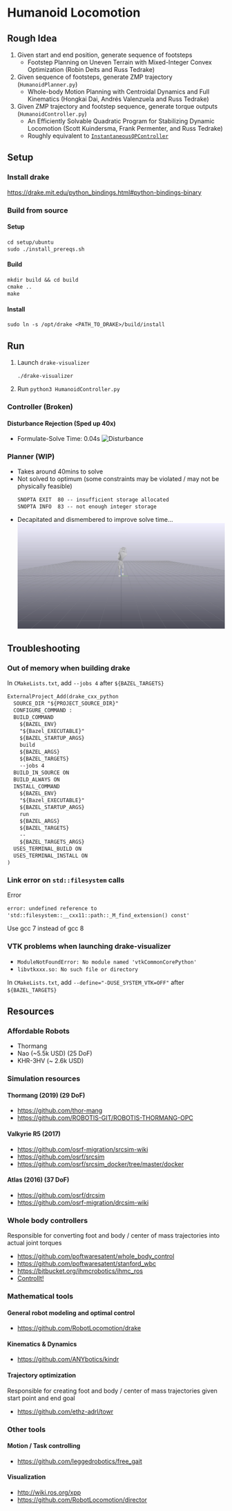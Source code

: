 # Humanoid Locomotion

## Rough Idea
1. Given start and end position, generate sequence of footsteps
   - Footstep Planning on Uneven Terrain with Mixed-Integer Convex Optimization (Robin Deits and Russ Tedrake)
1. Given sequence of footsteps, generate ZMP trajectory (`HumanoidPlanner.py`)
   - Whole-body Motion Planning with Centroidal Dynamics and Full Kinematics (Hongkai Dai, Andrés Valenzuela and Russ Tedrake)
1. Given ZMP trajectory and footstep sequence, generate torque outputs (`HumanoidController.py`)
   - An Efficiently Solvable Quadratic Program for Stabilizing Dynamic Locomotion (Scott Kuindersma, Frank Permenter, and Russ Tedrake)
   - Roughly equivalent to [`InstantaneousQPController`](https://github.com/RobotLocomotion/drake/blob/last_sha_with_original_matlab/drake/systems/controllers/InstantaneousQPController.cpp)

## Setup

### Install drake
<https://drake.mit.edu/python_bindings.html#python-bindings-binary>

### Build from source
#### Setup
```
cd setup/ubuntu
sudo ./install_prereqs.sh
```

#### Build
```
mkdir build && cd build
cmake ..
make
```

#### Install
```
sudo ln -s /opt/drake <PATH_TO_DRAKE>/build/install
```

## Run
1. Launch `drake-visualizer`
   ```
   ./drake-visualizer
   ```
1. Run `python3 HumanoidController.py`

### Controller (Broken)
#### Disturbance Rejection (Sped up 40x)
- Formulate-Solve Time: 0.04s
![Disturbance](resources/disturbance.gif)

### Planner (WIP)
- Takes around 40mins to solve
- Not solved to optimum (some constraints may be violated / may not be physically feasible)
  ```
  SNOPTA EXIT  80 -- insufficient storage allocated
  SNOPTA INFO  83 -- not enough integer storage
  ```
- Decapitated and dismembered to improve solve time...
![Walking](resources/walking.gif)

## Troubleshooting

### Out of memory when building drake
In `CMakeLists.txt`, add `--jobs 4` after `${BAZEL_TARGETS}`
```
ExternalProject_Add(drake_cxx_python
  SOURCE_DIR "${PROJECT_SOURCE_DIR}"
  CONFIGURE_COMMAND :
  BUILD_COMMAND
    ${BAZEL_ENV}
    "${Bazel_EXECUTABLE}"
    ${BAZEL_STARTUP_ARGS}
    build
    ${BAZEL_ARGS}
    ${BAZEL_TARGETS}
    --jobs 4
  BUILD_IN_SOURCE ON
  BUILD_ALWAYS ON
  INSTALL_COMMAND
    ${BAZEL_ENV}
    "${Bazel_EXECUTABLE}"
    ${BAZEL_STARTUP_ARGS}
    run
    ${BAZEL_ARGS}
    ${BAZEL_TARGETS}
    --
    ${BAZEL_TARGETS_ARGS}
  USES_TERMINAL_BUILD ON
  USES_TERMINAL_INSTALL ON
)
```

### Link error on `std::filesystem` calls
Error
```
error: undefined reference to 'std::filesystem::__cxx11::path::_M_find_extension() const'
```
Use gcc 7 instead of gcc 8

### VTK problems when launching drake-visualizer
- `ModuleNotFoundError: No module named 'vtkCommonCorePython'`
- `libvtkxxx.so: No such file or directory`

In `CMakeLists.txt`, add `--define="-DUSE_SYSTEM_VTK=OFF"` after `${BAZEL_TARGETS}`

## Resources

### Affordable Robots
- Thormang
- Nao (~5.5k USD) (25 DoF)
- KHR-3HV (~ 2.6k USD)

### Simulation resources

#### Thormang (2019) (29 DoF)
- <https://github.com/thor-mang>
- <https://github.com/ROBOTIS-GIT/ROBOTIS-THORMANG-OPC>

#### Valkyrie R5 (2017)
- <https://github.com/osrf-migration/srcsim-wiki>
- <https://github.com/osrf/srcsim>
- <https://github.com/osrf/srcsim_docker/tree/master/docker>

#### Atlas (2016) (37 DoF)
- <https://github.com/osrf/drcsim>
- <https://github.com/osrf-migration/drcsim-wiki>

### Whole body controllers
Responsible for converting foot and body / center of mass trajectories into actual joint torques
- <https://github.com/poftwaresatent/whole_body_control>
- <https://github.com/poftwaresatent/stanford_wbc>
- <https://bitbucket.org/ihmcrobotics/ihmc_ros>
- [ControlIt!](http://sites.utexas.edu/hcrl/files/2016/01/ijhr-2015.pdf)

### Mathematical tools
#### General robot modeling and optimal control
- <https://github.com/RobotLocomotion/drake>
#### Kinematics & Dynamics
- <https://github.com/ANYbotics/kindr>
#### Trajectory optimization
Responsible for creating foot and body / center of mass trajectories given start point and end goal
- <https://github.com/ethz-adrl/towr>

### Other tools
#### Motion / Task controlling
- <https://github.com/leggedrobotics/free_gait>

#### Visualization
- <http://wiki.ros.org/xpp>
- <https://github.com/RobotLocomotion/director>
